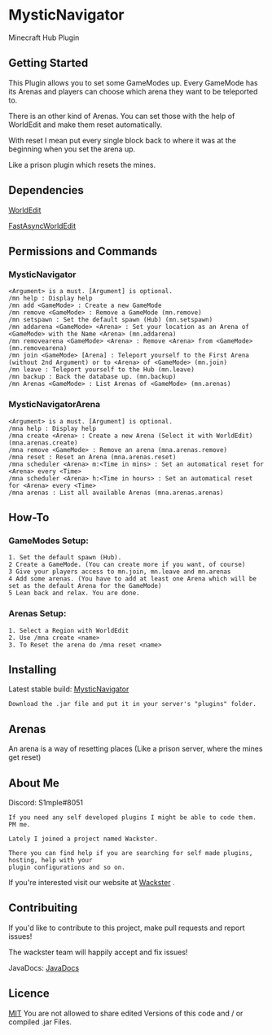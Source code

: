 # MysticNavigator

Minecraft Hub Plugin

## Getting Started

This Plugin allows you to set some GameModes up. Every GameMode has its Arenas and players can choose which arena they want to be teleported to.

There is an other kind of Arenas. You can set those with the help of WorldEdit and make them reset automatically.

With reset I mean put every single block back to where it was at the beginning when you set the arena up.

Like a prison plugin which resets the mines.

## Dependencies

[WorldEdit](https://dev.bukkit.org/projects/worldedit/files/2597538)

[FastAsyncWorldEdit](http://empcraft.com/fawe/latest.php?bukkit)

## Permissions and Commands

### MysticNavigator
```
<Argument> is a must. [Argument] is optional.
/mn help : Display help
/mn add <GameMode> : Create a new GameMode
/mn remove <GameMode> : Remove a GameMode (mn.remove)
/mn setspawn : Set the default spawn (Hub) (mn.setspawn)
/mn addarena <GameMode> <Arena> : Set your location as an Arena of <GameMode> with the Name <Arena> (mn.addarena)
/mn removearena <GameMode> <Arena> : Remove <Arena> from <GameMode> (mn.removearena)
/mn join <GameMode> [Arena] : Teleport yourself to the First Arena (without 2nd Argument) or to <Arena> of <GameMode> (mn.join)
/mn leave : Teleport yourself to the Hub (mn.leave)
/mn backup : Back the database up. (mn.backup)
/mn Arenas <GameMode> : List Arenas of <GameMode> (mn.arenas)
```

### MysticNavigatorArena
```
<Argument> is a must. [Argument] is optional.
/mna help : Display help
/mna create <Arena> : Create a new Arena (Select it with WorldEdit) (mna.arenas.create)
/mna remove <GameMode> : Remove an arena (mna.arenas.remove)
/mna reset : Reset an Arena (mna.arenas.reset)
/mna scheduler <Arena> m:<Time in mins> : Set an automatical reset for <Arena> every <Time>
/mna scheduler <Arena> h:<Time in hours> : Set an automatical reset for <Arena> every <Time>
/mna arenas : List all available Arenas (mna.arenas.arenas)
```
	
## How-To

### GameModes Setup:
```
1. Set the default spawn (Hub).
2 Create a GameMode. (You can create more if you want, of course)
3 Give your players access to mn.join, mn.leave and mn.arenas
4 Add some arenas. (You have to add at least one Arena which will be set as the default Arena for the GameMode)
5 Lean back and relax. You are done.
```

### Arenas Setup:
```
1. Select a Region with WorldEdit
2. Use /mna create <name>
3. To Reset the arena do /mna reset <name>
```

## Installing

Latest stable build: [MysticNavigator](https://github.com/S1mple133/MysticNavigator/releases)

```
Download the .jar file and put it in your server's "plugins" folder.
```

## Arenas
An arena is a way of resetting places (Like a prison server, where the mines get reset)


## About Me

Discord: S1mple#8051
```
If you need any self developed plugins I might be able to code them. PM me.

Lately I joined a project named Wackster.    

There you can find help if you are searching for self made plugins, hosting, help with your 
plugin configurations and so on.
```

If you're interested visit our website at [Wackster](http://turpster.xyz/wackster) .

## Contribuiting

If you'd like to contribute to this project, make pull requests and report issues!

The wackster team will happily accept and fix issues! 

JavaDocs: [JavaDocs](https://s1mple133.github.io/MysticNavigator/)

## Licence

[MIT](https://github.com/S1mple133/MysticNavigator/blob/master/LICENSE)
You are not allowed to share edited Versions of this code and / or compiled .jar Files.

